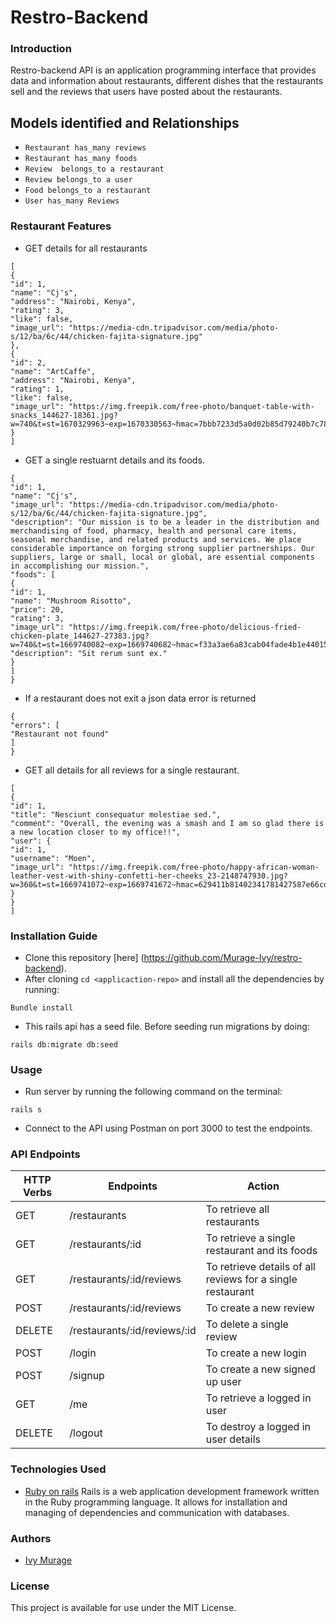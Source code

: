 # Restro-Backend

### Introduction
Restro-backend API is an application programming interface that provides data and information about restaurants, different dishes that the restaurants sell and the reviews that users have posted about the restaurants. 
<br/>


## Models identified and Relationships
* ```Restaurant has_many reviews ```
* ```Restaurant has_many foods```
* ```Review  belongs_to a restaurant ```
* ```Review belongs_to a user```
* ```Food belongs_to a restaurant```
* ```User has_many Reviews```

### Restaurant Features
* GET  details for all restaurants
```
[
{
"id": 1,
"name": "Cj's",
"address": "Nairobi, Kenya",
"rating": 3,
"like": false,
"image_url": "https://media-cdn.tripadvisor.com/media/photo-s/12/ba/6c/44/chicken-fajita-signature.jpg"
},
{
"id": 2,
"name": "ArtCaffe",
"address": "Nairobi, Kenya",
"rating": 1,
"like": false,
"image_url": "https://img.freepik.com/free-photo/banquet-table-with-snacks_144627-18361.jpg?w=740&t=st=1670329963~exp=1670330563~hmac=7bbb7233d5a0d02b85d79240b7c78597534c68b7e6671c39c6cfce6bef4a9f9e"
}
]
```
* GET a single restuarnt details and its foods.
```
{
"id": 1,
"name": "Cj's",
"image_url": "https://media-cdn.tripadvisor.com/media/photo-s/12/ba/6c/44/chicken-fajita-signature.jpg",
"description": "Our mission is to be a leader in the distribution and merchandising of food, pharmacy, health and personal care items, seasonal merchandise, and related products and services. We place considerable importance on forging strong supplier partnerships. Our suppliers, large or small, local or global, are essential components in accomplishing our mission.",
"foods": [
{
"id": 1,
"name": "Mushroom Risotto",
"price": 20,
"rating": 3,
"image_url": "https://img.freepik.com/free-photo/delicious-fried-chicken-plate_144627-27383.jpg?w=740&t=st=1669740082~exp=1669740682~hmac=f33a3ae6a83cab04fade4b1e4401572049d549905228ef5b6a1203455e193027",
"description": "Sit rerum sunt ex."
}
]
}
```
* If a restaurant does not exit a json data error is returned
```
{
"errors": [
"Restaurant not found"
]
}
```
* GET all details for all reviews for a single restaurant.
```
[
{
"id": 1,
"title": "Nesciunt consequatur molestiae sed.",
"comment": "Overall, the evening was a smash and I am so glad there is a new location closer to my office!!",
"user": {
"id": 1,
"username": "Moen",
"image_url": "https://img.freepik.com/free-photo/happy-african-woman-leather-vest-with-shiny-confetti-her-cheeks_23-2148747930.jpg?w=360&t=st=1669741072~exp=1669741672~hmac=629411b81402341781427587e66cddd0a5f40905a82533f14a243ab0a8c4daec"
}
}
]
```

### Installation Guide
* Clone this repository [here]
(https://github.com/Murage-Ivy/restro-backend).
* After cloning ```cd <applicaction-repo>``` and  install all the dependencies by running:
```properties
Bundle install
```  
* This rails api has a seed file. Before seeding run migrations by doing:
```properties
rails db:migrate db:seed
``` 
### Usage
* Run server by running the following command on the terminal:
```properties
rails s 
```  
* Connect to the API using Postman on port 3000 to test the endpoints.


### API Endpoints
| HTTP Verbs | Endpoints | Action |
| --- | --- | --- |
| GET | /restaurants| To retrieve all restaurants|
| GET | /restaurants/:id | To retrieve a single restaurant and its foods|
| GET | /restaurants/:id/reviews| To retrieve details of all reviews for a single restaurant|
| POST | /restaurants/:id/reviews | To create a new review|
| DELETE| /restaurants/:id/reviews/:id| To delete a single review|
| POST | /login| To create a new login|
| POST | /signup| To create a new signed up user|
| GET | /me| To retrieve a logged in user|
| DELETE | /logout| To destroy a logged in user details|


### Technologies Used
* [Ruby on rails](https://guides.rubyonrails.org/) Rails is a web application development framework written in the Ruby programming language. It allows for installation and managing of dependencies and communication with databases.

### Authors
* [Ivy Murage](https://github.com/Murage-Ivy)

### License
This project is available for use under the MIT License.
